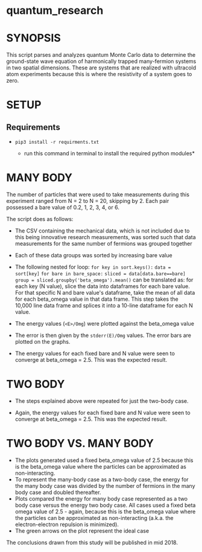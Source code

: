 # quantum_research

SYNOPSIS
========

This script parses and analyzes quantum Monte Carlo data to determine the ground-state wave equation of harmonically trapped many-fermion systems in two spatial dimensions. These are systems that are realized with ultracold atom experiments because this is where the resistivity of a system goes to zero.

SETUP
=====

Requirements
------------
* `pip3 install -r requirments.txt`
    
    * run this command in terminal to install the required python modules*

MANY BODY
====
The number of particles that were used to take measurements during this experiment ranged from N = 2 to N = 20, skipping by 2. Each pair possessed a bare value of 0.2, 1, 2, 3, 4, or 6.

The script does as follows:
* The CSV containing the mechanical data, which is not included due to this being innovative research measurements, was sorted such that data measurements for the same number of fermions was grouped together
* Each of these data groups was sorted by increasing bare value
* The following nested for loop:
    `for key in sort.keys():`
        `data = sort[key]`
        `for bare in bare_space:`
        `sliced = data[data.bare==bare]`
        `group = sliced.groupby('beta_omega').mean()`
    can be translated as: for each key (N value), slice the data into dataframes for each bare value. For that specific N and bare value's dataframe, take the mean of all data for each beta_omega value in that data frame. This step takes the 10,000 line data frame and splices it into a 10-line dataframe for each N value. 
* The energy values (`<E>/Omg`) were plotted against the beta_omega value

* The error is then given by the `stderr(E)/Omg` values. The error bars are plotted on the graphs. 

* The energy values for each fixed bare and N value were seen to converge at beta_omega = 2.5. This was the expected result. 

TWO BODY
====
* The steps explained above were repeated for just the two-body case.

* Again, the energy values for each fixed bare and N value were seen to converge at beta_omega = 2.5. This was the expected result. 

TWO BODY VS. MANY BODY
====
* The plots generated used a fixed beta_omega value of 2.5 because this is the beta_omega value where the particles can be approximated as non-interacting.
* To represent the many-body case as a two-body case, the energy for the many body case was divided by the number of fermions in the many body case and doubled thereafter. 
* Plots compared the energy for many body case represented as a two body case versus the energy two body case. All cases used a fixed beta omega value of 2.5 - again, because this is the beta_omega value where the particles can be approximated as non-interacting (a.k.a. the electron-electron repulsion is minimized).
* The green arrows on the plot represent the ideal case

The conclusions drawn from this study will be published in mid 2018. 

